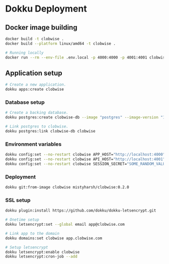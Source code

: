 # Dokku Deployment

## Docker image building

```bash
docker build -t clobwise .
docker build --platform linux/amd64 -t clobwise .

# Running locally
docker run --rm --env-file .env.local -p 4000:4000 -p 4001:4001 clobwise
```

## Application setup

```bash
# Create a new application.
dokku apps:create clobwise
```

### Database setup

```bash
# Create a backing database.
dokku postgres:create clobwise-db --image "postgres" --image-version "16.4"

# Link postgres to clobwise.
dokku postgres:link clobwise-db clobwise

```

### Environment variables

```bash
dokku config:set --no-restart clobwise APP_HOST="http://localhost:4000"
dokku config:set --no-restart clobwise API_HOST="http://localhost:4001"
dokku config:set --no-restart clobwise SESSION_SECRET="SOME_RANDOM_VALUE"
```

### Deployment

```bash
dokku git:from-image clobwise mistyharsh/clobwise:0.2.0
```

### SSL setup

```bash
dokku plugin:install https://github.com/dokku/dokku-letsencrypt.git

# Onetime setup
dokku letsencrypt:set --global email app@clobwise.com

# Link app to the domain
dokku domains:set clobwise app.clobwise.com

# Setup letsencrypt
dokku letsencrypt:enable clobwise
dokku letsencrypt:cron-job --add
```
